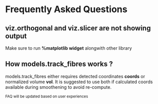 # Frequently Asked Questions

## viz.orthogonal and viz.slicer are not showing output

Make sure to run **%matplotlib widget** alongwith other library

## How models.track_fibres works ?

models.track_fibres either requires detected coordinates **coords** or normalized volume **vol**. It is suggested to use both if calculated coords available during smoothening to avoid re-compute.


<p><small> FAQ will be updated based on user experiences
